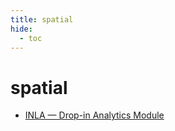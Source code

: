 ```yaml
---
title: spatial
hide:
  - toc
---
```


# spatial

- [INLA — Drop-in Analytics Module](/library/analytics/inla/)  
  <small></small>